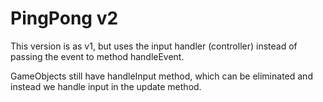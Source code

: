 # PingPong v2

This version is as v1, but uses the input handler (controller) instead of passing the event to method handleEvent. 

GameObjects still have handleInput method, which can be eliminated and instead we handle input in the update method.
